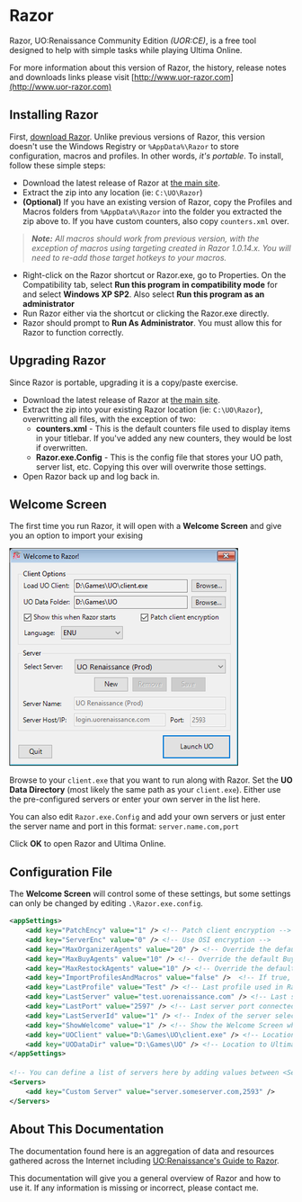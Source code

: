 # Razor

Razor, UO:Renaissance Community Edition *(UOR:CE)*, is a free tool designed to help with simple tasks while playing Ultima Online.

For more information about this version of Razor, the history, release notes and downloads links please visit [http://www.uor-razor.com](http://www.uor-razor.com)

## Installing Razor

First, [download Razor](http://www.uor-razor.com/#download). Unlike previous versions of Razor, this version doesn't use the Windows Registry or `%AppData%\Razor` to store configuration, macros and profiles. In other words, *it's portable*. To install, follow these simple steps:

* Download the latest release of Razor at [the main site](http://www.uor-razor.com).
* Extract the zip into any location (ie: `C:\UO\Razor`)
* **(Optional)** If you have an existing version of Razor, copy the Profiles and Macros folders from `%AppData%\Razor` into the folder you extracted the zip above to. If you have custom counters, also copy `counters.xml` over.

> ***Note:** All macros should work from previous version, with the exception of macros using targeting created in Razor 1.0.14.x. You will need to re-add those target hotkeys to your macros.*

* Right-click on the Razor shortcut or Razor.exe, go to Properties. On the Compatibility tab, select **Run this program in compatibility mode** for and select **Windows XP SP2**. Also select **Run this program as an administrator**
* Run Razor either via the shortcut or clicking the Razor.exe directly.
* Razor should prompt to **Run As Administrator**. You must allow this for Razor to function correctly.

## Upgrading Razor

Since Razor is portable, upgrading it is a copy/paste exercise.

* Download the latest release of Razor at [the main site](http://www.uor-razor.com).
* Extract the zip into your existing Razor location (ie: `C:\UO\Razor`), overwritting all files, with the exception of two:
    * **counters.xml** - This is the default counters file used to display items in your titlebar. If you've added any new counters, they would be lost if overwritten.
    * **Razor.exe.Config** - This is the config file that stores your UO path, server list, etc. Copying this over will overwrite those settings.
* Open Razor back up and log back in.

## Welcome Screen

The first time you run Razor, it will open with a **Welcome Screen** and give you an option to import your exising

![welcome](images/welcome.png)

Browse to your `client.exe` that you want to run along with Razor. Set the **UO Data Directory** (most likely the same path as your `client.exe`). Either use the pre-configured servers or enter your own server in the list here.

You can also edit `Razor.exe.Config` and add your own servers or just enter the server name and port in this format: `server.name.com,port`

Click **OK** to open Razor and Ultima Online.

## Configuration File

The **Welcome Screen** will control some of these settings, but some settings can only be changed by editing `.\Razor.exe.config`.

```xml 
<appSettings>
    <add key="PatchEncy" value="1" /> <!-- Patch client encryption -->
    <add key="ServerEnc" value="0" /> <!-- Use OSI encryption -->
    <add key="MaxOrganizerAgents" value="20" /> <!-- Override the default Organizer agent count -->
    <add key="MaxBuyAgents" value="10" /> <!-- Override the default Buy agent count -->
    <add key="MaxRestockAgents" value="10" /> <!-- Override the default Restock agent count -->
    <add key="ImportProfilesAndMacros" value="false" />  <!-- If true, will import macros and profiles from %AppData%\Razor -->
    <add key="LastProfile" value="Test" /> <!-- Last profile used in Razor -->
    <add key="LastServer" value="test.uorenaissance.com" /> <!-- Last server connected to in Razor -->
    <add key="LastPort" value="2597" /> <!-- Last server port connected to in Razor -->
    <add key="LastServerId" value="1" /> <!-- Index of the server selected in the dropdown -->
    <add key="ShowWelcome" value="1" /> <!-- Show the Welcome Screen when loading Razor -->
    <add key="UOClient" value="D:\Games\UO\client.exe" /> <!-- Location to Ultima Online client -->
    <add key="UODataDir" value="D:\Games\UO" /> <!-- Location to Ultima Online data directory -->
</appSettings>

<!-- You can define a list of servers here by adding values between <Servers></Servers> -->
<Servers>
    <add key="Custom Server" value="server.someserver.com,2593" />
</Servers>
```

## About This Documentation

The documentation found here is an aggregation of data and resources gathered across the Internet including [UO:Renaissance's Guide to Razor](http://uorforum.com/threads/renaissance-guide-to-razor.3671/).

This documentation will give you a general overview of Razor and how to use it. If any information is missing or incorrect, please contact me.